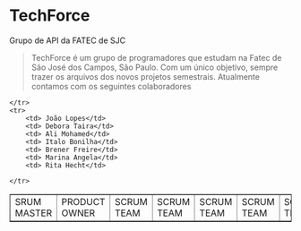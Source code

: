 # TechForce
Grupo de API da FATEC de SJC 

> TechForce é um grupo de programadores que estudam na Fatec de São José dos Campos, São Paulo. Com um único objetivo, sempre trazer os arquivos dos novos projetos semestrais. 
 Atualmente contamos com os seguintes colaboradores 
 
<table align="center" border="1">
    <tr>
        <td>SRUM MASTER</td>
        <td>PRODUCT OWNER</td>
        <td>SCRUM TEAM</td>
        <td>SCRUM TEAM</td>
        <td>SCRUM TEAM</td>
        <td>SCRUM TEAM</td>
        <td>SCRUM TEAM</td>
 
    </tr>
    <tr>
        <td> João Lopes</td>
        <td> Debora Taira</td>
        <td> Ali Mohamed</td>
        <td> Italo Bonilha</td>
        <td> Brener Freire</td>
        <td> Marina Angela</td>
        <td> Rita Hecht</td>
        
    </tr>
</table>

